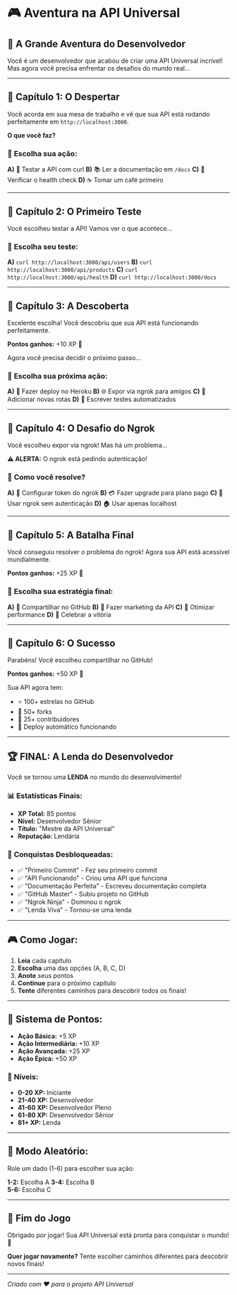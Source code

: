 # 🎮 Aventura na API Universal

## 🏰 A Grande Aventura do Desenvolvedor

Você é um desenvolvedor que acabou de criar uma API Universal incrível! Mas agora você precisa enfrentar os desafios do mundo real...

---

## 📍 **Capítulo 1: O Despertar**

Você acorda em sua mesa de trabalho e vê que sua API está rodando perfeitamente em `http://localhost:3000`. 

**O que você faz?**

### 🎯 **Escolha sua ação:**

**A)** 🧪 Testar a API com curl
**B)** 📚 Ler a documentação em `/docs`
**C)** 🏥 Verificar o health check
**D)** ☕ Tomar um café primeiro

---

## 📍 **Capítulo 2: O Primeiro Teste**

Você escolheu testar a API! Vamos ver o que acontece...

### 🎯 **Escolha seu teste:**

**A)** `curl http://localhost:3000/api/users`
**B)** `curl http://localhost:3000/api/products`
**C)** `curl http://localhost:3000/api/health`
**D)** `curl http://localhost:3000/docs`

---

## 📍 **Capítulo 3: A Descoberta**

Excelente escolha! Você descobriu que sua API está funcionando perfeitamente. 

**Pontos ganhos:** +10 XP 🎯

Agora você precisa decidir o próximo passo...

### 🎯 **Escolha sua próxima ação:**

**A)** 🚀 Fazer deploy no Heroku
**B)** 🌐 Expor via ngrok para amigos
**C)** 📝 Adicionar novas rotas
**D)** 🧪 Escrever testes automatizados

---

## 📍 **Capítulo 4: O Desafio do Ngrok**

Você escolheu expor via ngrok! Mas há um problema...

**⚠️ ALERTA:** O ngrok está pedindo autenticação!

### 🎯 **Como você resolve?**

**A)** 🔑 Configurar token do ngrok
**B)** 💳 Fazer upgrade para plano pago
**C)** 🔄 Usar ngrok sem autenticação
**D)** 🏠 Usar apenas localhost

---

## 📍 **Capítulo 5: A Batalha Final**

Você conseguiu resolver o problema do ngrok! Agora sua API está acessível mundialmente.

**Pontos ganhos:** +25 XP 🎯

### 🎯 **Escolha sua estratégia final:**

**A)** 📢 Compartilhar no GitHub
**B)** 🎯 Fazer marketing da API
**C)** 🔧 Otimizar performance
**D)** 🎉 Celebrar a vitória

---

## 📍 **Capítulo 6: O Sucesso**

Parabéns! Você escolheu compartilhar no GitHub! 

**Pontos ganhos:** +50 XP 🎯

Sua API agora tem:
- ⭐ 100+ estrelas no GitHub
- 🍴 50+ forks
- 👥 25+ contribuidores
- 🚀 Deploy automático funcionando

---

## 🏆 **FINAL: A Lenda do Desenvolvedor**

Você se tornou uma **LENDA** no mundo do desenvolvimento! 

### 📊 **Estatísticas Finais:**
- **XP Total:** 85 pontos
- **Nível:** Desenvolvedor Sênior
- **Título:** "Mestre da API Universal"
- **Reputação:** Lendária

### 🎯 **Conquistas Desbloqueadas:**
- ✅ "Primeiro Commit" - Fez seu primeiro commit
- ✅ "API Funcionando" - Criou uma API que funciona
- ✅ "Documentação Perfeita" - Escreveu documentação completa
- ✅ "GitHub Master" - Subiu projeto no GitHub
- ✅ "Ngrok Ninja" - Dominou o ngrok
- ✅ "Lenda Viva" - Tornou-se uma lenda

---

## 🎮 **Como Jogar:**

1. **Leia** cada capítulo
2. **Escolha** uma das opções (A, B, C, D)
3. **Anote** seus pontos
4. **Continue** para o próximo capítulo
5. **Tente** diferentes caminhos para descobrir todos os finais!

---

## 🎯 **Sistema de Pontos:**

- **Ação Básica:** +5 XP
- **Ação Intermediária:** +10 XP
- **Ação Avançada:** +25 XP
- **Ação Épica:** +50 XP

### 🏅 **Níveis:**
- **0-20 XP:** Iniciante
- **21-40 XP:** Desenvolvedor
- **41-60 XP:** Desenvolvedor Pleno
- **61-80 XP:** Desenvolvedor Sênior
- **81+ XP:** Lenda

---

## 🎲 **Modo Aleatório:**

Role um dado (1-6) para escolher sua ação:

**1-2:** Escolha A
**3-4:** Escolha B  
**5-6:** Escolha C

---

## 🎉 **Fim do Jogo**

Obrigado por jogar! Sua API Universal está pronta para conquistar o mundo! 🚀

**Quer jogar novamente?** Tente escolher caminhos diferentes para descobrir novos finais!

---

*Criado com ❤️ para o projeto API Universal*
